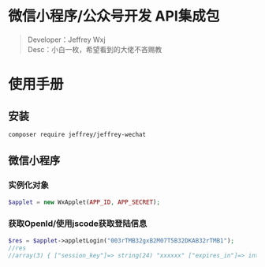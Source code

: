 # 微信小程序/公众号开发 API集成包

> Developer：Jeffrey Wxj   
> Desc：小白一枚，希望看到的大佬不吝赐教

# 使用手册

## 安装
```
composer require jeffrey/jeffrey-wechat
```

## 微信小程序

### 实例化对象
```php
$applet = new WxApplet(APP_ID, APP_SECRET);
```

### 获取OpenId/使用jscode获取登陆信息
```php
$res = $applet->appletLogin("003rTMB32gxB2M07T5B32DKAB32rTMB1");
//res
//array(3) { ["session_key"]=> string(24) "xxxxxx" ["expires_in"]=> int(7200) ["openid"]=> string(28) "xxxxxxxxxx" }
```


